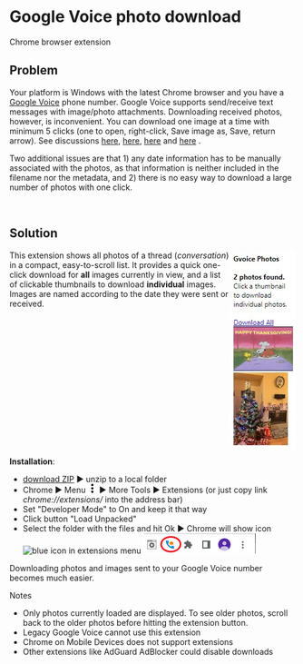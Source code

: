 Google Voice photo download
=====================
Chrome browser extension

## Problem
Your platform is Windows with the latest Chrome browser and you have a [Google Voice](https://voice.google.com/messages) phone number.
Google Voice supports send/receive text messages with image/photo attachments. Downloading received photos, however, is inconvenient. You can download one image at a time with minimum 5 clicks (one to open, right-click, Save image as, Save, return arrow).
See discussions 
[here](https://productforums.google.com/forum/#!topic/voice/1jWD3JB9p-E),
[here](https://productforums.google.com/forum/#!topic/voice/6AB1v7nryTY),
[here](https://productforums.google.com/forum/#!topic/voice/o0SaZtTsXtk) and
[here](https://productforums.google.com/forum/#!topic/voice/O-R0duG2Xjo)
.

Two additional issues are that 1) any date information has to be manually
associated with the photos, as that information is neither included in the
filename nor the metadata, and 2) there is no easy way to download a large
number of photos with one click.
  
<br />

## Solution
<img src="gv.list.jpg" align="right" />

This extension shows all photos of a thread (*conversation*) in a compact,
easy-to-scroll list. It provides a quick one-click download for **all** images
currently in view, and a list of clickable thumbnails to download **individual**
images. Images are named according to the date they were sent or received.
<br clear="right"/> 

**Installation**:
 * [download ZIP](gvphoto.zip?raw=true) ►  unzip to a local folder
 * Chrome ►  Menu ![3 dots](src/three-dots.png?raw=true) ►  More Tools ►  Extensions (or just copy link *chrome://extensions/* into the address bar)
 * Set "Developer Mode" to On and keep it that way
 * Click button "Load Unpacked"
 * Select the folder with the files and hit Ok ► Chrome will show icon ![blue
   icon](src/gvphoto16.png?raw=true) in extensions menu ![menu](gv.btn.png) 


Downloading photos and images sent to your Google Voice number becomes much easier.   

Notes

 * Only photos currently loaded are displayed. To see older photos, scroll back to the older photos
before hitting the extension button.
 * Legacy Google Voice cannot use this extension
 * Chrome on Mobile Devices does not support extensions
 * Other extensions like AdGuard AdBlocker could disable downloads


&emsp;
